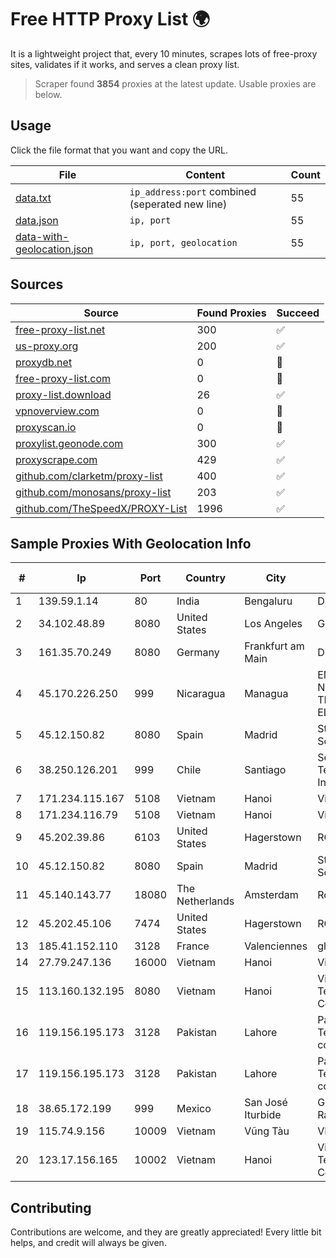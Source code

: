 
# Free HTTP Proxy List 🌍

It is a lightweight project that, every 10 minutes, scrapes lots of free-proxy sites, validates if it works, and serves a clean proxy list.


> Scraper found **3854** proxies at the latest update. Usable proxies are below.

## Usage

Click the file format that you want and copy the URL.


|File|Content|Count|
|----|-------|-----|
|[data.txt](https://raw.githubusercontent.com/themiralay/Proxy-List-World/master/data.txt)|`ip_address:port` combined (seperated new line)|55|
|[data.json](https://raw.githubusercontent.com/themiralay/Proxy-List-World/master/data.json)|`ip, port`|55|
|[data-with-geolocation.json](https://raw.githubusercontent.com/themiralay/Proxy-List-World/master/data-with-geolocation.json)|`ip, port, geolocation`|55|

## Sources

|Source|Found Proxies|Succeed|
|------|-------------|-------|
|[free-proxy-list.net](https://free-proxy-list.net)|300|✅|
|[us-proxy.org](https://www.us-proxy.org)|200|✅|
|[proxydb.net](http://proxydb.net)|0|🚫|
|[free-proxy-list.com](https://free-proxy-list.com/?page=&port=&type%5B%5D=http&type%5B%5D=https&up_time=0&search=Search)|0|🚫|
|[proxy-list.download](https://www.proxy-list.download/HTTP)|26|✅|
|[vpnoverview.com](https://vpnoverview.com/privacy/anonymous-browsing/free-proxy-servers)|0|🚫|
|[proxyscan.io](https://www.proxyscan.io)|0|🚫|
|[proxylist.geonode.com](https://proxylist.geonode.com/api/proxy-list?limit=300&page=1&sort_by=lastChecked&sort_type=desc&protocols=http,https)|300|✅|
|[proxyscrape.com](https://api.proxyscrape.com/v2/?request=displayproxies&protocol=http&timeout=10000&country=all&ssl=all&anonymity=all)|429|✅|
|[github.com/clarketm/proxy-list](https://raw.githubusercontent.com/clarketm/proxy-list/master/proxy-list-raw.txt)|400|✅|
|[github.com/monosans/proxy-list](https://raw.githubusercontent.com/monosans/proxy-list/main/proxies/http.txt)|203|✅|
|[github.com/TheSpeedX/PROXY-List](https://raw.githubusercontent.com/TheSpeedX/PROXY-List/master/http.txt)|1996|✅|


## Sample Proxies With Geolocation Info

|#|Ip|Port|Country|City|Internet Service Provider|
|-|--|----|-------|----|-------------------------|
|1|139.59.1.14|80|India|Bengaluru|DIGITALOCEAN|
|2|34.102.48.89|8080|United States|Los Angeles|Google LLC|
|3|161.35.70.249|8080|Germany|Frankfurt am Main|DigitalOcean, LLC|
|4|45.170.226.250|999|Nicaragua|Managua|EMPRESA NACIONAL DE TRANSMISIÓN ELÉCTRICA|
|5|45.12.150.82|8080|Spain|Madrid|Stark Industries Solutions LTD|
|6|38.250.126.201|999|Chile|Santiago|Servicios De Telecomunicaciones Intercable Ltda.|
|7|171.234.115.167|5108|Vietnam|Hanoi|Viettel Corporation|
|8|171.234.116.79|5108|Vietnam|Hanoi|Viettel Corporation|
|9|45.202.39.86|6103|United States|Hagerstown|RCN|
|10|45.12.150.82|8080|Spain|Madrid|Stark Industries Solutions LTD|
|11|45.140.143.77|18080|The Netherlands|Amsterdam|RoyaleHosting BV|
|12|45.202.45.106|7474|United States|Hagerstown|RCN|
|13|185.41.152.110|3128|France|Valenciennes|global|
|14|27.79.247.136|16000|Vietnam|Hanoi|Viettel Corporation|
|15|113.160.132.195|8080|Vietnam|Hanoi|VietNam Post and Telecom Corporation|
|16|119.156.195.173|3128|Pakistan|Lahore|Pakistan Telecommuication company limited|
|17|119.156.195.173|3128|Pakistan|Lahore|Pakistan Telecommuication company limited|
|18|38.65.172.199|999|Mexico|San José Iturbide|Guillermo Robles Ramirez|
|19|115.74.9.156|10009|Vietnam|Vũng Tàu|VIETELxdsl|
|20|123.17.156.165|10002|Vietnam|Hanoi|VietNam Post and Telecom Corporation|



## Contributing

Contributions are welcome, and they are greatly appreciated! Every
little bit helps, and credit will always be given.

